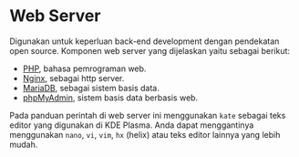 # Web Server

Digunakan untuk keperluan back-end development dengan pendekatan open source. Komponen web server yang dijelaskan yaitu sebagai berikut:

- [PHP], bahasa pemrograman web.
- [Nginx], sebagai http server.
- [MariaDB], sebagai sistem basis data.
- [phpMyAdmin], sistem basis data berbasis web.

Pada panduan perintah di web server ini menggunakan `kate` sebagai teks editor yang digunakan di KDE Plasma. Anda dapat menggantinya menggunakan `nano`, `vi`, `vim`, `hx` (helix) atau teks editor lainnya yang lebih mudah.

[Nginx]:nginx.md
[PHP]:php.md
[MariaDB]:mariadb.md
[phpMyAdmin]:phpmyadmin.md
